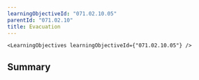 ```yaml
---
learningObjectiveId: "071.02.10.05"
parentId: "071.02.10"
title: Evacuation
---
```


```tsx eval
<LearningObjectives learningObjectiveId={"071.02.10.05"} />
```

## Summary
